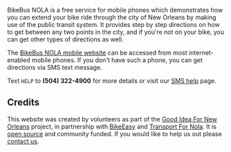 BikeBus NOLA is a free service for mobile phones which demonstrates how you can
extend your bike ride through the city of New Orleans by making use of the
public transit system. It provides step by step directions on how to get
between any two points in the city, and if you're not on your bike, you can get
other types of directions as well. 

The [BikeBus NOLA mobile website][root] can be accessed from most
internet-enabled mobile phones. If you don't have such a phone, you can get
directions via SMS text message. 

Text `HELP` to **(504) 322-4900** for more details or visit our [SMS help][sms]
page.

[sms]:/smshelp
[root]:/

## Credits

This website was created by volunteers as part of the [Good Idea For New
Orleans][good] project, in partnership with [BikeEasy][bikeeasy] and [Transport
For Nola][tfnola]. It is [open source][github] and community funded. If you
would like to help us out please [contact us][contact].

[good]:http://handbook.neighborland.com/good-ideas-for-new-orleans/
[bikeeasy]:http://bikeeasy.org/
[tfnola]:http://www.transportfornola.org/
[contact]:mailto:info@bikebusnola.com
[github]:https://github.com/joelcarranza/bikebus 




